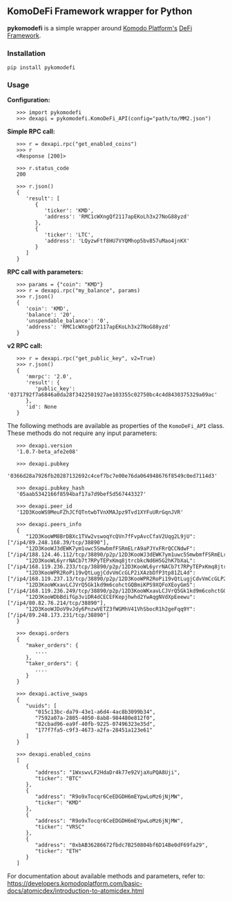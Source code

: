 
## KomoDeFi Framework wrapper for Python

**pykomodefi** is a simple wrapper around [Komodo Platform's](https://komodoplatform.com/en/) [DeFi Framework](https://github.com/KomodoPlatform/komodo-defi-framework).


### Installation

`pip install pykomodefi`


### Usage

**Configuration:**
```
   >>> import pykomodefi
   >>> dexapi = pykomodefi.KomoDeFi_API(config="path/to/MM2.json")
```

**Simple RPC call:**
```
   >>> r = dexapi.rpc("get_enabled_coins")
   >>> r
   <Response [200]>

   >>> r.status_code
   200

   >>> r.json()
   {
      'result': [
         {
            'ticker': 'KMD',
            'address': 'RMC1cWXngQf2117apEKoLh3x27NoG88yzd'
         },
         {
            'ticker': 'LTC',
            'address': 'LQyzwFtf8HU7VYQMhop5bv857uMao4jnKX'
         }
      ]
   }
```
   
**RPC call with parameters:**
```
   >>> params = {"coin": "KMD"}
   >>> r = dexapi.rpc("my_balance", params)
   >>> r.json()
   {
      'coin': 'KMD',
      'balance': '20',
      'unspendable_balance': '0',
      'address': 'RMC1cWXngQf2117apEKoLh3x27NoG88yzd'
   }
```

**v2 RPC call:**
```
   >>> r = dexapi.rpc("get_public_key", v2=True)
   >>> r.json()
   {
      'mmrpc': '2.0',
      'result': {
         'public_key': '0371792f7a6846a0da28f3422501927ae103355c02750bc4c4d8430375329a09ac'
      },
      'id': None
   }
```


The following methods are available as properties of the `KomoDeFi_API` class. These methods do not require any input parameters:
```
   >>> dexapi.version
   '1.0.7-beta_afe2e08'

   >>> dexapi.pubkey
   '0366d28a7926fb20287132692c4cef7bc7e00e76da064948676f8549c0ed7114d3'

   >>> dexapi.pubkey_hash
   '05aab5342166f8594baf17a7d9bef5d567443327'

   >>> dexapi.peer_id
   '12D3KooWS9MeuFZhJCfQTntwbTVnXMAJpz9Tvd1XYFuURrGqnJVR'

   >>> dexapi.peers_info
   {
      "12D3KooWM8BrDBXc1TVw2vswoqYcQVn7fFvpAvcCfaV2Uqg2L9jU":["/ip4/89.248.168.39/tcp/38890"],
      "12D3KooWJ3dEWK7ym1uwc5SmwbmfFSRmELrA9aPJYxFRrQCCNdwF":["/ip4/188.124.46.112/tcp/38890/p2p/12D3KooWJ3dEWK7ym1uwc5SmwbmfFSRmELrA9aPJYxFRrQCCNdwF"],
      "12D3KooWL6yrrNACb7t7RPyTEPxKmq8jtrcbkcNd6H5G2hK7bXaL":["/ip4/168.119.236.233/tcp/38890/p2p/12D3KooWL6yrrNACb7t7RPyTEPxKmq8jtrcbkcNd6H5G2hK7bXaL"],
      "12D3KooWPR2RoPi19vQtLugjCdvVmCcGLP2iXAzbDfP3tp81ZL4d":["/ip4/168.119.237.13/tcp/38890/p2p/12D3KooWPR2RoPi19vQtLugjCdvVmCcGLP2iXAzbDfP3tp81ZL4d"],
      "12D3KooWKxavLCJVrQ5Gk1kd9m6cohctGQBmiKPS9XQFoXEoyGmS":["/ip4/168.119.236.249/tcp/38890/p2p/12D3KooWKxavLCJVrQ5Gk1kd9m6cohctGQBmiKPS9XQFoXEoyGmS"],
      "12D3KooWDbBdifGp3viDR4dCECEFKepjhwhd2YwAqgNVdXpEeewu":["/ip4/80.82.76.214/tcp/38890"],
      "12D3KooWJDoV9vJdy6PnzwVETZ3fWGMhV41VhSbocR1h2geFqq9Y":["/ip4/89.248.173.231/tcp/38890"]
   }

   >>> dexapi.orders
   {
      "maker_orders": {
         ....
      },
      "taker_orders": {
         ....
      }
   }

   >>> dexapi.active_swaps
   {
      "uuids": [
         "015c13bc-da79-43e1-a6d4-4ac8b3099b34",
         "7592a07a-2805-4050-8ab8-984480e812f0",
         "82cbad96-ea9f-40fb-9225-07496323e35d",
         "177f7fa5-c9f3-4673-a2fa-28451a123e61"
      ]
   }

   >>> dexapi.enabled_coins
   [
      {
         "address": "1WxswvLF2HdaDr4k77e92VjaXuPQA8Uji",
         "ticker": "BTC"
      },
      {
         "address": "R9o9xTocqr6CeEDGDH6mEYpwLoMz6jNjMW",
         "ticker": "KMD"
      },
      {
         "address": "R9o9xTocqr6CeEDGDH6mEYpwLoMz6jNjMW",
         "ticker": "VRSC"
      },
      {
         "address": "0xbAB36286672fbdc7B250804bf6D14Be0dF69fa29",
         "ticker": "ETH"
      }
   ]
```

For documentation about available methods and parameters, refer to: <https://developers.komodoplatform.com/basic-docs/atomicdex/introduction-to-atomicdex.html>
